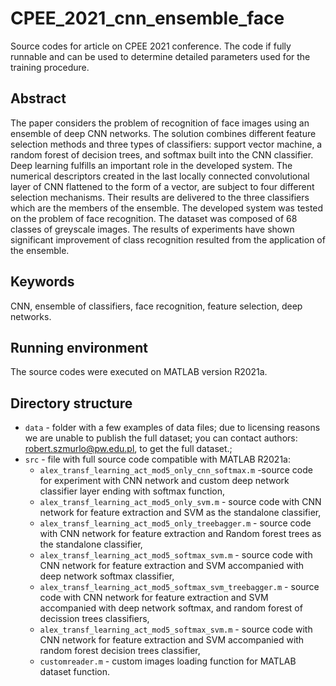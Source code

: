 # CPEE_2021_cnn_ensemble_face

Source codes for article on CPEE 2021 conference. The code if fully runnable and can be used to determine detailed parameters used for the training procedure.

## Abstract

The paper considers the problem of recognition of face images using an ensemble of deep CNN networks. The solution combines different feature selection methods and three types of classifiers: support vector machine, a random forest of decision trees, and softmax built into the CNN classifier. Deep learning fulfills an important role in the developed system. The numerical descriptors created in the last locally connected convolutional layer of CNN flattened to the form of a vector, are subject to four different selection mechanisms. Their results are delivered to the three classifiers which are the members of the ensemble. The developed system was tested on the problem of face recognition. The dataset was composed of 68 classes of greyscale images. The results of experiments have shown significant improvement of class recognition resulted from the application of the ensemble.

## Keywords

CNN, ensemble of classifiers, face recognition, feature selection, deep networks.

## Running environment

The source codes were executed on MATLAB version R2021a.

## Directory structure

* `data` - folder with a few examples of data files; due to licensing reasons we are unable to publish the full dataset; you can contact authors: robert.szmurlo@pw.edu.pl, to get the full dataset.;
* `src` - file with full source code compatible with MATLAB R2021a:
  * `alex_transf_learning_act_mod5_only_cnn_softmax.m` -source code for experiment with CNN network and custom deep network classifier layer ending with softmax function,
  * `alex_transf_learning_act_mod5_only_svm.m` - source code with CNN network for feature extraction and SVM as the standalone classifier,
  * `alex_transf_learning_act_mod5_only_treebagger.m` - source code with CNN network for feature extraction and Random forest trees as the standalone classifier,
  * `alex_transf_learning_act_mod5_softmax_svm.m` - source code with CNN network for feature extraction and SVM accompanied with deep network softmax classifier,
  * `alex_transf_learning_act_mod5_softmax_svm_treebagger.m` - source code with CNN network for feature extraction and SVM accompanied with deep network softmax, and random forest of decission  trees classifiers,
  * `alex_transf_learning_act_mod5_softmax_svm.m` - source code with CNN network for feature extraction and SVM accompanied with random forest decision trees classifier,
  * `customreader.m` - custom images loading function for MATLAB dataset function.